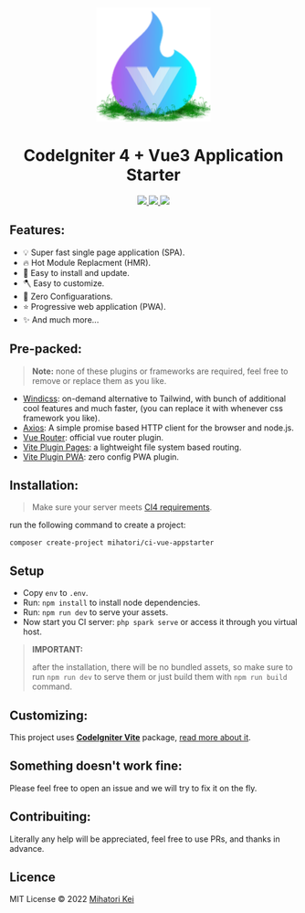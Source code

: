 <div align="center">
    <img src="ci-vue.webp" />
    <h1>CodeIgniter 4 + Vue3 Application Starter</h1>
</div>

<p align="center">
  <a href="https://github.com/firtadokei/ci-vue-appstarter/releases">
    <img src="https://custom-icon-badges.herokuapp.com/github/v/release/firtadokei/ci-vue-appstarter?logo=tag">
  </a>
  <a href="https://packagist.org/packages/mihatori/ci-vue-appstarter">
    <img src="https://badges.hiptest.com:/packagist/dt/mihatori/ci-vue-appstarter?color=%23c700ff&logo=packagist&logoColor=%23c700ff">
  </a>
  <img src="https://custom-icon-badges.herokuapp.com/packagist/l/mihatori/ci-vue-appstarter?logo=law">
<p>

## Features:
- 💡 Super fast single page application (SPA).
- 🔥 Hot Module Replacment (HMR).
- 🧩 Easy to install and update.
- 🪓 Easy to customize.
- 🔧 Zero Configuarations.
- ⭐ Progressive web application (PWA).
- ✨ And much more...

## Pre-packed:

> **Note:** none of these plugins or frameworks are required, feel free to remove or replace them as you like.
> 
- [Windicss](https://windicss.org/): on-demand alternative to Tailwind, with bunch of additional cool features and much faster, (you can replace it with whenever css framework you like).
- [Axios](https://axios-http.com): A simple promise based HTTP client for the browser and node.js.
- [Vue Router](https://router.vuejs.org): official vue router plugin.
- [Vite Plugin Pages](https://github.com/hannoeru/vite-plugin-pages): a lightweight file system based routing.
- [Vite Plugin PWA](https://github.com/antfu/vite-plugin-pwa): zero config PWA plugin.

## Installation:

> Make sure your server meets [CI4 requirements](https://www.codeigniter.com/user_guide/intro/requirements.html).

run the following command to create a project:
```
composer create-project mihatori/ci-vue-appstarter
```

## Setup

- Copy `env` to `.env`.
- Run: `npm install` to install node dependencies.
- Run: `npm run dev` to serve your assets.
- Now start you CI server: `php spark serve` or access it through you virtual host.

> **IMPORTANT:**
> 
> after the installation, there will be no bundled assets, so make sure to run `npm run dev` to serve them or just build them with `npm run build` command.

## Customizing:
This project uses [**CodeIgniter Vite**](https://github.com/firtadokei/codeigniter-vitejs) package, [read more about it](https://github.com/firtadokei/codeigniter-vitejs).

## Something doesn't work fine:
Please feel free to open an issue and we will try to fix it on the fly.

## Contribuiting:
Literally any help will be appreciated, feel free to use PRs, and thanks in advance.

## Licence
MIT License &copy; 2022 [Mihatori Kei](https://github.com/firtadokei)
